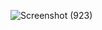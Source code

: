 ![Screenshot (923)](https://user-images.githubusercontent.com/89628029/133651082-7652ee56-71ce-4fa6-8dae-30e8fe62f5de.png)
